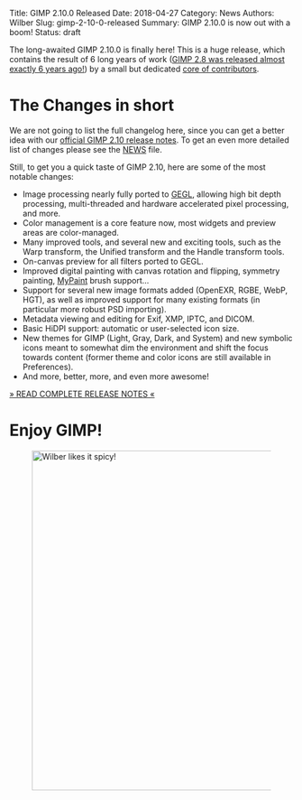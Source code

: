 Title: GIMP 2.10.0 Released
Date: 2018-04-27
Category: News
Authors: Wilber
Slug: gimp-2-10-0-released
Summary: GIMP 2.10.0 is now out with a boom!
Status: draft

The long-awaited GIMP 2.10.0 is finally here! This is a huge release,
which contains the result of 6 long years of work ([GIMP
2.8 was released almost exactly 6 years
ago!](https://www.gimp.org/news/2012/05/03/gimp-28-released/)) by a
small but dedicated [core of
contributors](https://www.openhub.net/p/gimp/contributors/summary).

# The Changes in short #

We are not going to list the full changelog here, since you can get a
better idea with our [official GIMP 2.10 release
notes](https://www.gimp.org/release-notes/gimp-2.10.html). To get an even more
detailed list of changes please see the
[NEWS](https://git.gnome.org/browse/gimp/tree/NEWS) file.

Still, to get you a quick taste of GIMP 2.10, here are some of the most
notable changes:

* Image processing nearly fully ported to [GEGL](https://gegl.org),
  allowing high bit depth processing, multi-threaded and hardware
  accelerated pixel processing, and more.
* Color management is a core feature now, most widgets and preview areas
  are color-managed.
* Many improved tools, and several new and exciting tools, such as the
  Warp transform, the Unified transform and the Handle transform tools.
* On-canvas preview for all filters ported to GEGL.
* Improved digital painting with canvas rotation and flipping, symmetry
  painting, [MyPaint](http://mypaint.org/) brush support…
* Support for several new image formats added (OpenEXR, RGBE, WebP, HGT), as
  well as improved support for many existing formats (in particular
  more robust PSD importing).
* Metadata viewing and editing for Exif, XMP, IPTC, and DICOM.
* Basic HiDPI support: automatic or user-selected icon size.
* New themes for GIMP (Light, Gray, Dark, and System) and new symbolic
  icons meant to somewhat dim the environment and shift the focus
  towards content (former theme and color icons are still available in
  Preferences).
* And more, better, more, and even more awesome!

<a class="NewsButton"
   href="https://www.gimp.org/release-notes/gimp-2.10.html"
   title="GIMP 2.10.0 Release Notes" >
    » READ COMPLETE RELEASE NOTES «
</a>

# Enjoy GIMP! #

<figure>
    <img src="{attach}gimp-2-10-0-Wilber-pepper.png" alt="Wilber likes it spicy!" width='714' height='602' />
</figure>
